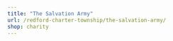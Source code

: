 ```yaml
---
title: "The Salvation Army"
url: /redford-charter-township/the-salvation-army/
shop: charity
---
```

